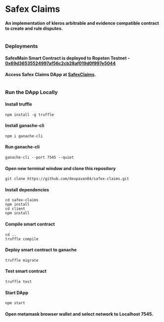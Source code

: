 # Safex Claims
#### An implementation of kleros arbitrable and evidence compatible contract to create and rule disputes.
#
### Deployments
#### SafexMain Smart Contract is deployed to Ropsten Testnet - [0x69d36535524997af56c2cb28af019d0f997e5044](https://ropsten.etherscan.io/address/0x69d36535524997af56c2cb28af019d0f997e5044)
#### Access Safex Claims DApp at [SafexClaims](https://devpavan04.github.io/safex-claims/).
#
### Run the DApp Locally
#### Install truffle
```
npm install -g truffle
```
#### Install ganache-cli
```
npm i ganache-cli
```
#### Run ganache-cli
```
ganache-cli --port 7545 --quiet
```
#### Open new terminal window and clone this repository
```
git clone https://github.com/devpavan04/safex-claims.git
```
#### Install dependencies
```
cd safex-claims
npm install
cd client
npm install
```
#### Compile smart contract
```
cd ..
truffle compile
```
#### Deploy smart contract to ganache
```
truffle migrate
```
#### Test smart contract
```
truffle test
```
#### Start DApp
```
npm start
```
#### Open metamask browser wallet and select network to Localhost 7545.
